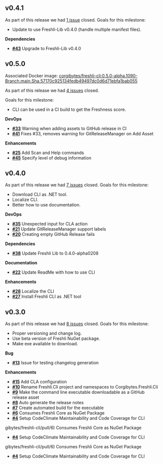 ## v0.4.1


As part of this release we had [1 issue](https://github.com/corgibytes/freshli-cli/milestone/4?closed=1) closed.
Goals for this milestone:
- Update to use Freshli-Lib v0.4.0 (handle multiple manifest files).

__Dependencies__

- [__#43__](https://github.com/corgibytes/freshli-cli/pull/43) Upgrade to Freshli-Lib v0.4.0


## v0.5.0
Associated Docker image: [corgibytes/freshli-cli:0.5.0-alpha.1090-Branch.main.Sha.57170c925134fedb49497dc0d6d71ebfa1bab055](https://hub.docker.com/r/corgibytes/freshli-cli/tags?page=1name=0.5.0-alpha.1090-Branch.main.Sha.57170c925134fedb49497dc0d6d71ebfa1bab055)

As part of this release we had [4 issues](https://github.com/corgibytes/freshli-cli/milestone/3?closed=1) closed.

Goals for this milestone:

- CLI can be used in a CI build to get the Freshness score.

__DevOps__

- [__#33__](https://github.com/corgibytes/freshli-cli/issues/33) Warning when adding assets to GitHub release in CI
- [__#41__](https://github.com/corgibytes/freshli-cli/pull/41) Fixes #33, removes warning for GitReleaseManager on Add Asset

__Enhancements__

- [__#25__](https://github.com/corgibytes/freshli-cli/issues/25) Add Scan and Help commands
- [__#45__](https://github.com/corgibytes/freshli-cli/issues/45) Specify level of debug information

## v0.4.0


As part of this release we had [7 issues](https://github.com/corgibytes/freshli-cli/milestone/2?closed=1) closed.
Goals for this milestone:

- Download CLI as .NET tool.
- Localize CLI.
- Better how to use documentation.

__DevOps__

- [__#35__](https://github.com/corgibytes/freshli-cli/issues/35) Unexpected input for CLA action
- [__#21__](https://github.com/corgibytes/freshli-cli/issues/21) Update GitReleaseManager support labels
- [__#20__](https://github.com/corgibytes/freshli-cli/issues/20) Creating empty GitHub Release fails

__Dependencies__

- [__#38__](https://github.com/corgibytes/freshli-cli/issues/38) Update Freshli Lib to 0.4.0-alpha0208

__Documentation__

- [__#22__](https://github.com/corgibytes/freshli-cli/issues/22) Update ReadMe with how to use CLI

__Enhancements__

- [__#28__](https://github.com/corgibytes/freshli-cli/issues/28) Localize the CLI
- [__#27__](https://github.com/corgibytes/freshli-cli/issues/27) Install Freshli CLI as .NET tool


## v0.3.0


As part of this release we had [8 issues](https://github.com/corgibytes/freshli-cli/milestone/1?closed=1) closed.
Goals for this milestone:

- Proper versioning and change log.
- Use beta version of Freshli NuGet package.
- Make exe available to download.

__Bug__

- [__#13__](https://github.com/corgibytes/freshli-cli/issues/13) Issue for testing changelog generation

__Enhancements__

- [__#15__](https://github.com/corgibytes/freshli-cli/issues/15) Add CLA configuration
- [__#10__](https://github.com/corgibytes/freshli-cli/issues/10) Rename Freshli.Cli project and namespaces to Corgibytes.Freshli.Cli
- [__#9__](https://github.com/corgibytes/freshli-cli/issues/9) Make the command line executable downloadable as a GitHub release asset
- [__#8__](https://github.com/corgibytes/freshli-cli/issues/8) Auto generate the release notes
- [__#7__](https://github.com/corgibytes/freshli-cli/issues/7) Create automated build for the executable
- [__#6__](https://github.com/corgibytes/freshli-cli/pull/6) Consumes Freshli Core as NuGet Package
- [__#4__](https://github.com/corgibytes/freshli-cli/issues/4) Setup CodeClimate Maintainability and Code Coverage for CLI


gibytes/freshli-cli/pull/6) Consumes Freshli Core as NuGet Package
- [__#4__](https://github.com/corgibytes/freshli-cli/issues/4) Setup CodeClimate Maintainability and Code Coverage for CLI


gibytes/freshli-cli/pull/6) Consumes Freshli Core as NuGet Package
- [__#4__](https://github.com/corgibytes/freshli-cli/issues/4) Setup CodeClimate Maintainability and Code Coverage for CLI


